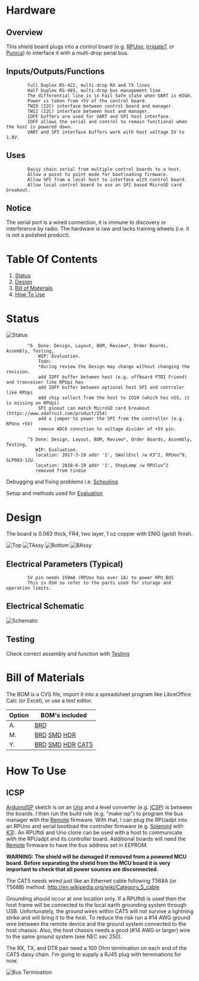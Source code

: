 # Hardware

## Overview

This shield board plugs into a control board (e.g. [RPUno], [Irrigate7], or [Punica]) to interface it with a multi-drop serial bus. 

[RPUno]: https://github.com/epccs/RPUno
[Irrigate7]: https://github.com/epccs/Irrigate7
[Punica]: https://github.com/epccs/Punica

## Inputs/Outputs/Functions

```
        Full Duplex RS-422, multi-drop RX and TX lines
        Half Duplex RS-485, multi-drop bus management line
        The differential line is in Fail Safe state when UART is HIGH.
        Power is taken from +5V of the control board.
        TWI0 (I2C) interface between control board and manager.
        TWI1 (I2C) interface between host and manager.
        IOFF buffers are used for UART and SPI host interface.
        IOFF allows the serial and control to remain functional when the host is powered down.
        UART and SPI interface buffers work with host voltage 5V to 1.8V.
```

## Uses

```
        Daisy chain serial from multiple control boards to a host.
        Allow a point to point mode for bootloading firmware.
        Allow SPI from a local host to interface with control board.
        Allow local control board to use an SPI based MicroSD card breakout.
```

## Notice

The serial port is a wired connection, it is immune to discovery or interference by radio. The hardware is raw and lacks training wheels (i.e. it is not a polished product).


# Table Of Contents

1. [Status](#status)
2. [Design](#design)
3. [Bill of Materials](#bill-of-materials)
4. [How To Use](#how-to-use) 


# Status

![Status](./status_icon.png "RPUadpt Status")

```
        ^6  Done: Design, Layout, BOM, Review*, Order Boards, Assembly, Testing,
            WIP: Evaluation.
            Todo:  
            *during review the Design may change without changing the revision.
            add IOFF buffer between host (e.g. offboard FTDI Friend) and tranceiver like RPUpi has
            add IOFF buffer between optional host SPI and controler like RPUpi
            add chip sellect from the host to IO10 (which has nSS, it is missing on RPUpi)
            SPI pinout can match MicroSD card breakout (https://www.adafruit.com/product/254)
            add a jumper to power the SPI from the controller (e.g. RPUno +5V)
            remove ADC6 connction to voltage divider of +5V pin.

        ^5 Done: Design, Layout, BOM, Review*, Order Boards, Assembly, Testing,
           WIP: Evaluation.
           location: 2017-3-19 addr '1', SWallEncl /w K3^2, RPUno^9, SLP003-12U.
           location: 2018-6-19 addr '1', ShopLamp /w RPUlux^2
           removed from tindie
```

Debugging and fixing problems i.e. [Schooling](./Schooling/)

Setup and methods used for [Evaluation](./Evaluation/)


# Design

The board is 0.063 thick, FR4, two layer, 1 oz copper with ENIG (gold) finish.

![Top](./Documents/14226,Top.png "RPUadpt Top")
![TAssy](./Documents/14226,TAssy.jpg "RPUadpt Top Assy")
![Bottom](./Documents/14226,Bottom.png "RPUadpt Bottom")
![BAssy](./Documents/14226,BAssy.jpg "RPUadpt Bottom Assy")

## Electrical Parameters (Typical)

```
        5V pin needs 150mA (RPUno has over 1A) to power RPU_BUS
        This is OSH so refer to the parts used for storage and operation limits.
```

## Electrical Schematic

![Schematic](./Documents/14226,Schematic.png "RPUadpt Schematic")

## Testing

Check correct assembly and function with [Testing](./Testing/)


# Bill of Materials

The BOM is a CVS file, import it into a spreadsheet program like LibreOffice Calc (or Excel), or use a text editor.

Option | BOM's included
----- | ----- 
A. | [BRD] 
M. | [BRD] [SMD] [HDR] 
Y. | [BRD] [SMD] [HDR] [CAT5]

[BRD]: ./Design/14226BRD,BOM.csv
[SMD]: ./Design/14226SMD,BOM.csv
[HDR]: ./Design/14226HDR,BOM.csv
[CAT5]: ./Design/14226CAT,BOM.csv


# How To Use

## ICSP

[ArduinoISP] sketch is on an [Uno] and a level converter (e.g. [ICSP]) is between the boards. I then run the build rule (e.g. "make isp") to program the bus manager with the [Remote] firmware. With that, I can plug the RPUadpt into an RPUno and serial bootload the controller firmware (e.g. [Solenoid] with [K3]). An RPUftdi and Uno clone can be used with a host to communicate with the RPUadpt and its controller board. Additional boards will need the [Remote] firmware to have the bus address set in EEPROM.

[ArduinoISP]: https://github.com/arduino/Arduino/blob/master/build/shared/examples/11.ArduinoISP/ArduinoISP/ArduinoISP.ino
[Uno]: https://www.adafruit.com/product/50
[ICSP]: https://github.com/epccs/Driver/tree/master/ICSP
[Remote]: ../Remote
[Solenoid]: https://github.com/epccs/RPUno/tree/master/Solenoid
[K3]: https://github.com/epccs/Driver/tree/master/K3

__WARNING: The shield will be damaged if removed from a powered MCU board. Before separating the shield from the MCU board it is very important to check that all power sources are disconnected.__

The CAT5 needs wired just like an Ethernet cable following T568A (or T568B) method. http://en.wikipedia.org/wiki/Category_5_cable

Grounding should occur at one location only. If a RPUftdi is used then the host frame will be connected to the local earth grounding system through USB. Unfortunately, the ground wires within CAT5 will not survive a lightning strike and will bring it to the host. To reduce the risk run a #14 AWG ground wire between the remote device and the ground system connected to the host chassis. Also, the host chassis needs a good (#14 AWG or larger) wire to the same ground system (see NEC sec 250). 

The RX, TX, and DTR pair need a 100 Ohm termination on each end of the CAT5 daisy chain. I'm going to supply a RJ45 plug with terminations for now.

![Bus Termination](./Evaluation/14226^5_RPU_busTermination.jpg "Bus Termination")